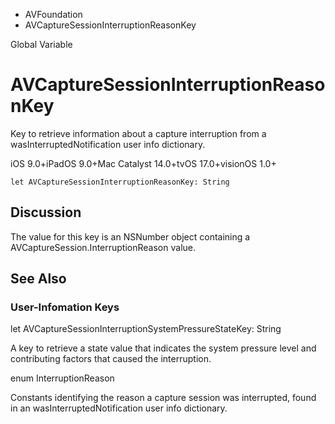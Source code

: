 

- AVFoundation
-  AVCaptureSessionInterruptionReasonKey 

Global Variable

# AVCaptureSessionInterruptionReasonKey

Key to retrieve information about a capture interruption from a wasInterruptedNotification user info dictionary.

iOS 9.0+iPadOS 9.0+Mac Catalyst 14.0+tvOS 17.0+visionOS 1.0+

``` source
let AVCaptureSessionInterruptionReasonKey: String
```

## Discussion

The value for this key is an NSNumber object containing a AVCaptureSession.InterruptionReason value.

## See Also

### User-Infomation Keys

let AVCaptureSessionInterruptionSystemPressureStateKey: String

A key to retrieve a state value that indicates the system pressure level and contributing factors that caused the interruption.

enum InterruptionReason

Constants identifying the reason a capture session was interrupted, found in an wasInterruptedNotification user info dictionary.

